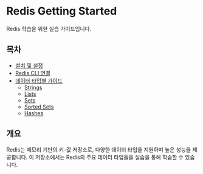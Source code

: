 # Redis Getting Started

Redis 학습을 위한 실습 가이드입니다.

## 목차

- [설치 및 설정](docs/installation.md)
- [Redis CLI 연결](docs/connection.md)
- [데이터 타입별 가이드](docs/data-types/)
  - [Strings](docs/data-types/strings.md)
  - [Lists](docs/data-types/lists.md)
  - [Sets](docs/data-types/sets.md)
  - [Sorted Sets](docs/data-types/sorted-sets.md)
  - [Hashes](docs/data-types/hashes.md)

## 개요

Redis는 메모리 기반의 키-값 저장소로, 다양한 데이터 타입을 지원하며 높은 성능을 제공합니다. 이 저장소에서는 Redis의 주요 데이터 타입들을 실습을 통해 학습할 수 있습니다.





